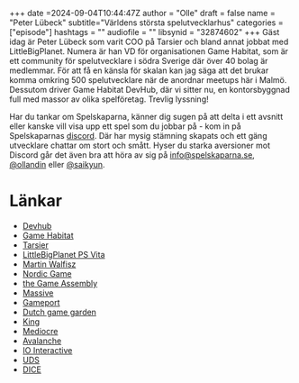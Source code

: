 +++
date =2024-09-04T10:44:47Z
author = "Olle"
draft = false 
name = "Peter Lübeck"
subtitle="Världens största spelutvecklarhus"
categories = ["episode"]
hashtags = ""
audiofile = ""
libsynid = "32874602"
+++
Gäst idag är Peter Lübeck som varit COO på Tarsier och bland annat jobbat med LittleBigPlanet. Numera är han VD för organisationen Game Habitat, som är ett community för spelutvecklare i södra Sverige där över 40 bolag är medlemmar. För att få en känsla för skalan kan jag säga att det brukar komma omkring 500 spelutvecklare när de anordnar meetups här i Malmö. Dessutom driver Game Habitat DevHub, där vi sitter nu, en kontorsbyggnad full med massor av olika spelföretag. Trevlig lyssning!

Har du tankar om Spelskaparna, känner dig sugen på att delta i ett avsnitt eller kanske vill visa upp ett spel som du jobbar på - kom in på Spelskaparnas [discord](https://discord.gg/hBHEXss). Där har mysig stämning skapats och ett gäng utvecklare chattar om stort och smått. Hyser du starka aversioner mot Discord går det även bra att höra av sig på info@spelskaparna.se, [@ollandin](https://twitter.com/ollelandin) eller [@saikyun](https://twitter.com/Saikyun).

# Länkar
* [Devhub](https://gamehabitat.se/devhub)
* [Game Habitat](https://gamehabitat.se/)
* [Tarsier](https://tarsier.se/)
* [LittleBigPlanet PS Vita](https://en.wikipedia.org/wiki/LittleBigPlanet_PS_Vita)
* [Martin Walfisz](https://spelskaparna.com/episode/48/) 
* [Nordic Game](https://nordicgame.com/)
* [the Game Assembly](https://thegameassembly.com/)
* [Massive](https://www.massive.se/)
* [Gameport](https://gameport.se/)
* [Dutch game garden](https://www.dutchgamegarden.nl/)
* [King](https://www.king.com/)
* [Mediocre](https://www.mediocre.se/)
* [Avalanche](https://avalanchestudios.com/)
* [IO Interactive](https://ioi.dk/careers/ioi-malmo)
* [UDS](https://sv.wikipedia.org/wiki/Unique_Development_Studios)
* [DICE](https://www.dice.se/)
